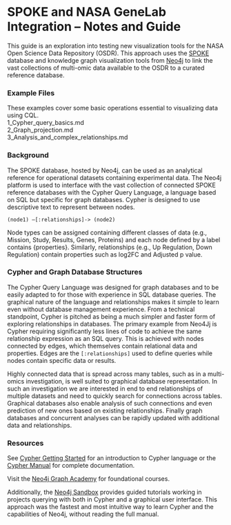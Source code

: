 # SPOKE and NASA GeneLab Integration – Notes and Guide  
This guide is an exploration into testing new visualization tools for the NASA Open Science Data Repository (OSDR). This approach uses the [SPOKE](https://www.matebioservices.com) database and knowledge graph visualization tools from [Neo4j](https://neo4j.com) to link the vast collections of multi-omic data available to the OSDR to a curated reference database.

### Example Files
These examples cover some basic operations essential to visualizing data using CQL.  
1_Cypher_query_basics.md  
2_Graph_projection.md  
3_Analysis_and_complex_relationships.md

### Background
The SPOKE database, hosted by Neo4j, can be used as an analytical reference for operational datasets containing experimental data. The Neo4j platform is used to interface with the vast collection of connected SPOKE reference databases with the Cypher Query Language, a language based on SQL but specific for graph databases. Cypher is designed to use descriptive text to represent between nodes.
```
(node1) –[:relationships]-> (node2)
```
Node types can be assigned containing different classes of data (e.g., Mission, Study, Results, Genes, Proteins) and each node defined by a label contains {properties}. Similarly, relationships (e.g., Up Regulation, Down Regulation) contain properties such as log2FC and Adjusted p value.  

  ### Cypher and Graph Database Structures  

  The Cypher Query Language was designed for graph databases and to be easily adapted to for those with experience in SQL database queries. The graphical nature of the language and relationships makes it simple to learn even without database management experience. From a technical standpoint, Cypher is pitched as being a much simpler and faster form of exploring relationships in databases. The primary example from Neo4Jj is Cypher requiring significantly less lines of code to achieve the same relationship expression as an SQL query. This is achieved with nodes connected by edges, which themselves contain relational data and properties. Edges are the `[:relationships]` used to define queries while nodes contain specific data or results. 

  Highly connected data that is spread across many tables, such as in a multi-omics investigation, is well suited to graphical database representation. In such an investigation we are interested in end to end relationships of multiple datasets and need to quickly search for connections across tables. Graphical databases also enable analysis of such connections and even prediction of new ones based on existing relationships. Finally graph databases and concurrent analyses can be rapidly updated with additional data and relationships.  
  
  ### **Resources**
  See [Cypher Getting Started](https://neo4j.com/docs/getting-started/cypher-intro/) for an introduction to Cypher language or the [Cypher Manual](https://neo4j.com/docs/cypher-manual/current/introduction/) for complete documentation. 
  
  Visit the [Neo4j Graph Academy](https://graphacademy.neo4j.com/?_gl=1*lgv80f*_ga*MTQ4MjQ0Njg1NS4xNjkwMTUzNTQ3*_ga_DL38Q8KGQC*MTY5MTE3MDEzMy4yMi4xLjE2OTExNzIwMzUuNTguMC4w&_ga=2.106043587.1557279067.1691170135-1482446855.1690153547) for foundational courses.

  Additionally, the [Neo4j Sandbox](https://neo4j.com/sandbox/) provides guided tutorials working in projects querying with both in Cypher and a graphical user interface. This approach was the fastest and most intuitive way to learn Cypher and the capabilities of Neo4j, without reading the full manual. 